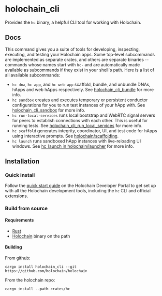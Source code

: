 # holochain_cli

Provides the `hc` binary, a helpful CLI tool for working with Holochain.

## Docs

This command gives you a suite of tools for developing, inspecting, executing, and testing your Holochain apps. Some top-level subcommands are implemented as separate crates, and others are separate binaries -- commands whose names start with `hc-` and are automatically made available as subcommands if they exist in your shell's path. Here is a list of all available subcommands:

- `hc dna`, `hc app`, and `hc web-app` scaffold, bundle, and unbundle DNAs, hApps and web hApps respectively. See [holochain_cli_bundle](https://github.com/holochain/holochain/tree/develop/crates/hc_bundle) for more info.
- `hc sandbox` creates and executes temporary or persistent conductor configurations for you to run test instances of your hApp with. See [holochain_cli_sandbox](https://github.com/holochain/holochain/tree/develop/crates/hc_sandbox) for more info.
- `hc run-local-services` runs local bootstrap and WebRTC signal servers for peers to establish connections with each other. This is useful for running tests. See [holochain_cli_run_local_services](https://github.com/holochain/holochain/tree/develop/crates/hc_run_local_services) for more info.
- `hc scaffold` generates integrity, coordinator, UI, and test code for hApps using interactive prompts. See [holochain/scaffolding](https://github.com/holochain/scaffolding).
- `hc launch` runs sandboxed hApp instances with live-reloading UI windows. See [hc_launch in holochain/launcher](https://github.com/holochain/launcher/tree/main/crates/hc_launch) for more info.

## Installation

### Quick install

Follow the [quick start guide](https://developer.holochain.org/quick-start/) on the Holochain Developer Portal to get set up with all the Holochain development tools, including the `hc` CLI and official extensions.

### Build from source

#### Requirements

- [Rust](https://rustup.rs/)
- [Holochain](https://github.com/holochain/holochain) binary on the path

#### Building

From github:

```shell
cargo install holochain_cli --git https://github.com/holochain/holochain
```

From the holochain repo:

```shell
cargo install --path crates/hc
```
